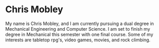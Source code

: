 # Chris Mobley
My name is Chris Mobley, and I am currently pursuing a dual degree in Mechanical Engineering and Computer Science. I am set to finish my degree in Mechanical this semester with one final course. Some of my interests are tabletop rpg's, video games, movies, and rock climbing.
